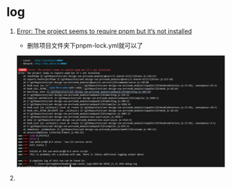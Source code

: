 # log

1. [Error: The project seems to require pnpm but it‘s not installed](https://blog.csdn.net/Singe_lq/article/details/132857061)

   - 删除项目文件夹下pnpm-lock.yml就可以了

   ![image-20240630092656600](legend/image-20240630092656600.png)

   

2. 